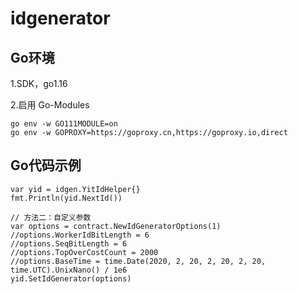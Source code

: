 # idgenerator

## Go环境

1.SDK，go1.16

2.启用 Go-Modules

```
go env -w GO111MODULE=on
go env -w GOPROXY=https://goproxy.cn,https://goproxy.io,direct
```


## Go代码示例
```
var yid = idgen.YitIdHelper{}
fmt.Println(yid.NextId())

// 方法二：自定义参数
var options = contract.NewIdGeneratorOptions(1)
//options.WorkerIdBitLength = 6
//options.SeqBitLength = 6
//options.TopOverCostCount = 2000
//options.BaseTime = time.Date(2020, 2, 20, 2, 20, 2, 20, time.UTC).UnixNano() / 1e6
yid.SetIdGenerator(options)

```